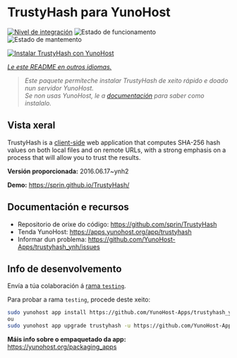 <!--
NOTA: Este README foi creado automáticamente por <https://github.com/YunoHost/apps/tree/master/tools/readme_generator>
NON debe editarse manualmente.
-->

# TrustyHash para YunoHost

[![Nivel de integración](https://apps.yunohost.org/badge/integration/trustyhash)](https://ci-apps.yunohost.org/ci/apps/trustyhash/)
![Estado de funcionamento](https://apps.yunohost.org/badge/state/trustyhash)
![Estado de mantemento](https://apps.yunohost.org/badge/maintained/trustyhash)

[![Instalar TrustyHash con YunoHost](https://install-app.yunohost.org/install-with-yunohost.svg)](https://install-app.yunohost.org/?app=trustyhash)

*[Le este README en outros idiomas.](./ALL_README.md)*

> *Este paquete permíteche instalar TrustyHash de xeito rápido e doado nun servidor YunoHost.*  
> *Se non usas YunoHost, le a [documentación](https://yunohost.org/install) para saber como instalalo.*

## Vista xeral

TrustyHash is a [client-side](https://unhosted.org/) web application that computes SHA-256 hash values on both local files and on remote URLs, with a strong emphasis on a process that will allow you to trust the results.


**Versión proporcionada:** 2016.06.17~ynh2

**Demo:** <https://sprin.github.io/TrustyHash/>
## Documentación e recursos

- Repositorio de orixe do código: <https://github.com/sprin/TrustyHash>
- Tenda YunoHost: <https://apps.yunohost.org/app/trustyhash>
- Informar dun problema: <https://github.com/YunoHost-Apps/trustyhash_ynh/issues>

## Info de desenvolvemento

Envía a túa colaboración á [rama `testing`](https://github.com/YunoHost-Apps/trustyhash_ynh/tree/testing).

Para probar a rama `testing`, procede deste xeito:

```bash
sudo yunohost app install https://github.com/YunoHost-Apps/trustyhash_ynh/tree/testing --debug
ou
sudo yunohost app upgrade trustyhash -u https://github.com/YunoHost-Apps/trustyhash_ynh/tree/testing --debug
```

**Máis info sobre o empaquetado da app:** <https://yunohost.org/packaging_apps>
